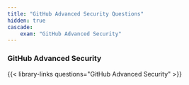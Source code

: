 ```yaml
---
title: "GitHub Advanced Security Questions"
hidden: true
cascade:
    exam: "GitHub Advanced Security"
---
```


### GitHub Advanced Security
{{< library-links questions="GitHub Advanced Security" >}}
